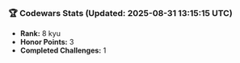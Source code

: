 ### 🏆 Codewars Stats (Updated: 2025-08-31 13:15:15 UTC)

- **Rank:** 8 kyu
- **Honor Points:** 3
- **Completed Challenges:** 1
